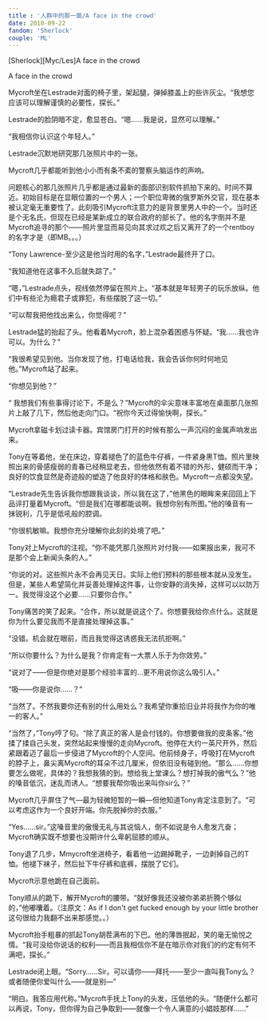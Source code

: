 ```yaml
---
title : '人群中的那一面/A face in the crowd'
date: 2010-09-22
fandom: 'Sherlock'
couple: 'ML'
---
```




[Sherlock][Myc/Les]A face in the crowd


A face in the crowd

Mycroft坐在Lestrade对面的椅子里，架起腿，弹掉膝盖上的些许灰尘。“我想您应该可以理解谨慎的必要性，探长。”

Lestrade的脸阴暗不定，愈显苍白。“嗯……我是说，显然可以理解。”

“我相信你认识这个年轻人。”

Lestrade沉默地研究那几张照片中的一张。

Mycroft几乎都能听到他小小而有条不紊的警察头脑运作的声响。

问题核心的那几张照片几乎都是通过最新的面部识别软件抓拍下来的。时间不算近。初始目标是在显眼位置的一个男人；一个职位卑微的俄罗斯外交官，现在基本被认定毫无重要性了。此刻吸引Mycroft注意力的是背景里男人中的一个。当时还是个无名氏，但现在已经是某新成立的联合政府的部长了。他的名字倒并不是Mycroft追寻的那个——照片里显而易见向其求过欢之后又离开了的一个rentboy的名字才是（即MB。。。）

“Tony Lawrence-至少这是他当时用的名字，”Lestrade最终开了口。

“我知道他在这事不久后就失踪了。”

“嗯，”Lestrade点头，视线依然停留在照片上。“基本就是年轻男子的玩乐放纵。他们中有些沦为瘾君子或罪犯，有些摆脱了这一切。”

“可以帮我把他找出来么，你觉得呢？”

Lestrade猛的抬起了头。他看着Mycroft，脸上混杂着困惑与怀疑。“我……我也许可以。为什么？”

“我很希望见到他。当你发现了他，打电话给我，我会告诉你何时何地见他。”Mycroft站了起来。

“你想见到他？”

“ 我想我们有些事得讨论下，不是么？”Mycroft的伞尖意味丰富地在桌面那几张照片上敲了几下，然后他走向门口。“祝你今天过得愉快啊，探长。”




Mycroft拿磁卡划过读卡器。宾馆房门打开的时候有那么一声沉闷的金属声响发出来。

Tony在等着他，坐在床边，穿着褪色了的蓝色牛仔裤，一件紧身黑T恤。照片里映照出来的骨感瘦弱的青春已经稍显老去，但他依然有着不错的外形，健硕而干净；良好的饮食显然是奇迹般的塑造了他良好的体格和肤色。Mycroft一点都没失望。

“Lestrade先生告诉我你想跟我谈谈，所以我在这了，”他黑色的眼眸来来回回上下品评打量着Mycroft。“但是我们在哪都能谈啊。我想你别有所图。”他的嗓音有一抹锐利，几乎是低吼般的腔调。

“你很机敏嘛。我想你充分理解你此刻的处境了吧。”

Tony对上Mycroft的注视。“你不能凭那几张照片对付我——如果报出来，我可不是那个会上新闻头条的人。”

“你说的对。这些照片永不会再见天日。实际上他们预料的那些根本就从没发生。但是，某些人希望简化并妥善处理掉这件事，让你安静的消失掉，这样可以以防万一。我觉得没这个必要……只要你合作。”

Tony痛苦的笑了起来。“合作，所以就是说这个了。你想要我给你点什么。这就是你为什么要见我而不是直接处理掉这事。”

“没错。机会就在眼前，而且我觉得这诱惑我无法抗拒啊。”

“所以你要什么？为什么是我？你肯定有一大票人乐于为你效劳。”

“说对了——但是你绝对是那个经验丰富的…更不用说你这么吸引人。”

“吸——你是说你……？”

“当然了。不然我要你还有别的什么用处么？我希望你重拾旧业并将我作为你的唯一的客人。”

“当然了，”Tony哼了句。“除了真正的客人是会付钱的。你想要做我的皮条客。”他揉了揉自己头发，突然站起来慢慢的走向Mycroft。他停在大约一英尺开外，然后紧跟着迈了最后一步侵进了Mycroft的个人空间。他前倾身子，呼吸打在Mycroft的脖子上，鼻尖离Mycroft的耳朵不过几厘米，但依旧没有碰到他。“那么……你想要怎么做呢，具体的？我想我猜的到。想给我上堂课么？想打掉我的傲气么？”他的嗓音低沉，迷乱而诱人。“想要我帮你吸出来叫你sir么？”

Mycroft几乎屏住了气—最为轻微短暂的一瞬—但他知道Tony肯定注意到了。“可以考虑这作为一个良好开端。你先脱掉你的衣服。”

“Yes……sir。”这嗓音里的傲慢无礼与其说恼人，倒不如说是令人愈发亢奋；Mycroft确实既不想要也没期许什么卑躬屈膝的顺从。

Tony退了几步，Mmycroft坐进椅子，看着他一边踢掉靴子，一边剥掉自己的T恤。他褪下袜子，然后扯下牛仔裤和底裤，摆脱了它们。

Mycroft示意他跪在自己面前。

Tony顺从的跪下，解开Mycroft的腰带。“就好像我还没被你弟弟折腾个够似的，”他嘟囔着。（注原文：As if I don't get fucked enough by your little brother这句很给力我翻不出来那感觉。。）

Mycroft抬手粗暴的抓起Tony胡茬满布的下巴。他的薄唇抿起，笑的毫无愉悦之情。“我可没给你说话的权利——而且我相信你不是在暗示你对我们的约定有何不满吧，探长。”

Lestrade闭上眼。“Sorry……Sir。可以请你——拜托——至少一直叫我Tony么？或者随便你爱叫什么——就是别—”

“明白。我答应用代称。”Mycroft手抚上Tony的头发，压低他的头。“随便什么都可以再说，Tony，但你得为自己争取到——就像一个令人满意的小娼妓那样……”